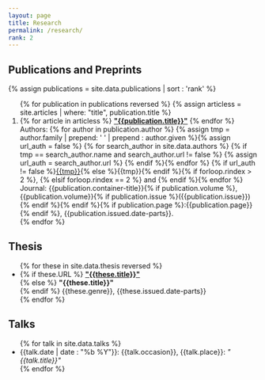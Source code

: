 ```yaml
---
layout: page
title: Research
permalink: /research/
rank: 2
---
```


## Publications and Preprints



{% assign publications = site.data.publications | sort : 'rank' %}

<ol reversed class="citation-abbrvnat" style="counter-reset:section {{publications | size}}; counter-increment:section +1">
{% for publication in publications reversed %}
{% assign articless = site.articles | where: "title", publication.title %}
<li style="counter-increment:section -1">
{% for article in articless %}
    <a href="{{article.url}}"><b>"{{publication.title}}"</b></a>
{% endfor %}<br>
Authors: 
{% for author in publication.author %}
    {% assign tmp = author.family | prepend: ' ' | prepend : author.given %}{% assign url_auth = false %}
        {% for search_author in site.data.authors %}
            {% if tmp == search_author.name and search_author.url != false %}
                {% assign url_auth = search_author.url %}
            {% endif %}{% endfor %}
            {% if url_auth != false %}<a href="{{url_auth}}">{{tmp}}</a>{% else %}{{tmp}}{% endif %}{% if forloop.rindex > 2 %}, {% elsif forloop.rindex == 2 %} and {% endif %}{% endfor %}<br>
Journal: {{publication.container-title}}{% if publication.volume %}, {{publication.volume}}{% if publication.issue %}({{publication.issue}}){% endif %}{% endif %}{% if publication.page %}:{{publication.page}}{% endif %}, {{publication.issued.date-parts}}.
</li>
{% endfor %}
</ol>

## Thesis
<ul>
{% for these in site.data.thesis reversed %}
<li>
{% if these.URL %}
<a href="{{these.URL}}" target="_blank"><b>"{{these.title}}"</b><br></a>
{% else %}
<b>"{{these.title}}"</b><br>
{% endif %}
{{these.genre}}, {{these.issued.date-parts}}
</li>
{% endfor %}
</ul>

## Talks

<ul>
{% for talk in site.data.talks %}
<li>
{{talk.date | date : "%b %Y"}}: {{talk.occasion}}, {{talk.place}}: <em>"{{talk.title}}"</em>
</li>
{% endfor %}
</ul>
